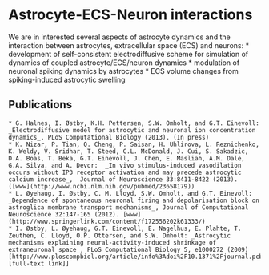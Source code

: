 # Astrocyte-ECS-Neuron interactions

We are in interested several aspects of astrocyte dynamics and the interaction between astrocytes, extracellular space (ECS) and neurons:
    * development of self-consistent electrodiffusive scheme for simulation of dynamics of coupled astrocyte/ECS/neuron dynamics
    * modulation of neuronal spiking dynamics by astrocytes
    * ECS volume changes from spiking-induced astrocytic swelling  


## Publications
    * G. Halnes, I. Østby, K.H. Pettersen, S.W. Omholt, and G.T. Einevoll: _Electrodiffusive model for astrocytic and neuronal ion concentration dynamics_, PLoS Computational Biology (2013). (In press) 
    * K. Nizar, P. Tian, Q. Cheng, P. Saisan, H. Uhlirova, L. Reznichenko, K. Weldy, V. Sridhar, T. Steed, C.L. McDonald, J. Cui, S. Sakadzic, D.A. Boas, T. Beka, G.T. Einevoll, J. Chen, E. Masliah, A.M. Dale, G.A. Silva, and A. Devor:  _In vivo stimulus-induced vasodilation occurs without IP3 receptor activation and may precede astrocytic calcium increase_,  Journal of Neuroscience 33:8411-8422 (2013). ([www](http://www.ncbi.nlm.nih.gov/pubmed/23658179))
    * L. Øyehaug, I. Østby, C. M. Lloyd, S.W. Omholt, and G.T. Einevoll: _Dependence of spontaneous neuronal firing and depolarisation block on astroglica membrane transport mechanisms_, Journal of Computational Neuroscience 32:147-165 (2012). [www](http://www.springerlink.com/content/f172556202k61333/) 
    * I. Østby, L. Øyehaug, G.T. Einevoll, E. Nagelhus, E. Plahte, T. Zeuthen, C. Lloyd, O.P. Ottersen, and S.W. Omholt: _Astrocytic mechanisms explaining neural-activity-induced shrinkage of extraneuronal space_, PLoS Computational Biology 5, e1000272 (2009) [http://www.ploscompbiol.org/article/info%3Adoi%2F10.1371%2Fjournal.pcbi.1000272 [full-text link]]